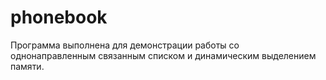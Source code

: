 # phonebook
Программа выполнена для демонстрации работы со однонаправленным связанным списком и динамическим выделением памяти.
